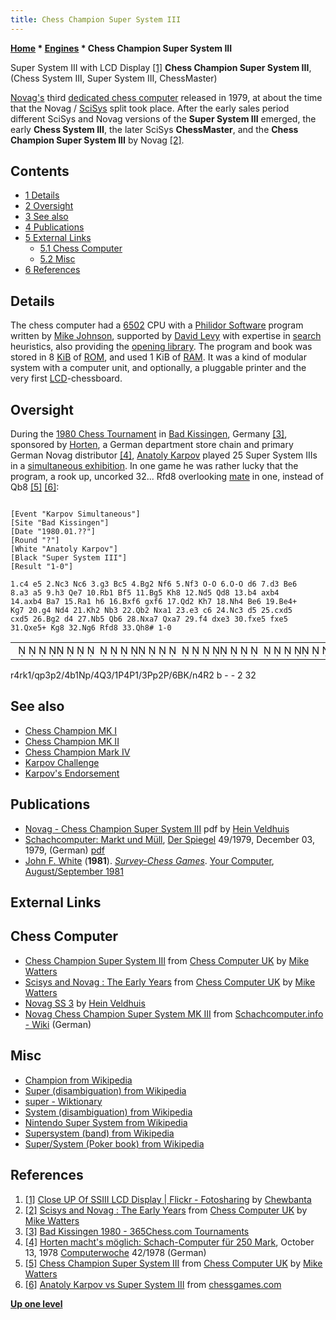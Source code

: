 ```yaml
---
title: Chess Champion Super System III
---
```

**[Home](Home "Home") * [Engines](Engines "Engines") * Chess Champion Super System III**

[](http://www.flickr.com/photos/10261668@N05/858178111/in/set-72157600922171918) Super System III with LCD Display <a id="cite-note-1" href="#cite-ref-1">[1]</a>
**Chess Champion Super System III**, (Chess System III, Super System III, ChessMaster)

[Novag's](Novag "Novag") third [dedicated chess computer](Dedicated_Chess_Computers "Dedicated Chess Computers") released in 1979, at about the time that the Novag / [SciSys](Saitek "Saitek") split took place. After the early sales period different SciSys and Novag versions of the **Super System III** emerged, the early **Chess System III**, the later SciSys **ChessMaster**, and the **Chess Champion Super System III** by Novag <a id="cite-note-2" href="#cite-ref-2">[2]</a>.

## Contents

- [1 Details](#details)
- [2 Oversight](#oversight)
- [3 See also](#see-also)
- [4 Publications](#publications)
- [5 External Links](#external-links)
  - [5.1 Chess Computer](#chess-computer)
  - [5.2 Misc](#misc)
- [6 References](#references)

## Details

The chess computer had a [6502](6502 "6502") CPU with a [Philidor Software](Philidor_Software "Philidor Software") program written by [Mike Johnson](Mike_Johnson "Mike Johnson"), supported by [David Levy](David_Levy "David Levy") with expertise in [search](Search "Search") heuristics, also providing the [opening library](Opening_Book "Opening Book"). The program and book was stored in 8 [KiB](https://en.wikipedia.org/wiki/Kibibyte) of [ROM](Memory#ROM "Memory"), and used 1 KiB of [RAM](Memory#RAM "Memory"). It was a kind of modular system with a computer unit, and optionally, a pluggable printer and the very first [LCD](https://en.wikipedia.org/wiki/Liquid_crystal_display)-chessboard.

## Oversight

During the [1980 Chess Tournament](https://en.wikipedia.org/wiki/List_of_strong_chess_tournaments#1980.E2.80.931989) in [Bad Kissingen](https://en.wikipedia.org/wiki/Bad_Kissingen), Germany <a id="cite-note-3" href="#cite-ref-3">[3]</a>, sponsored by [Horten](https://en.wikipedia.org/wiki/Horten_AG), a German department store chain and primary German Novag distributor <a id="cite-note-4" href="#cite-ref-4">[4]</a>, [Anatoly Karpov](https://en.wikipedia.org/wiki/Anatoly_Karpov) played 25 Super System IIIs in a [simultaneous exhibition](https://en.wikipedia.org/wiki/Simultaneous_exhibition). In one game he was rather lucky that the program, a rook up, uncorked 32... Rfd8 overlooking [mate](Checkmate "Checkmate") in one, instead of Qb8 <a id="cite-note-5" href="#cite-ref-5">[5]</a> <a id="cite-note-6" href="#cite-ref-6">[6]</a>:

```

[Event "Karpov Simultaneous"]
[Site "Bad Kissingen"]
[Date "1980.01.??"]
[Round "?"]
[White "Anatoly Karpov"]
[Black "Super System III"]
[Result "1-0"]

1.c4 e5 2.Nc3 Nc6 3.g3 Bc5 4.Bg2 Nf6 5.Nf3 O-O 6.O-O d6 7.d3 Be6 
8.a3 a5 9.h3 Qe7 10.Rb1 Bf5 11.Bg5 Kh8 12.Nd5 Qd8 13.b4 axb4 
14.axb4 Ba7 15.Ra1 h6 16.Bxf6 gxf6 17.Qd2 Kh7 18.Nh4 Be6 19.Be4+ 
Kg7 20.g4 Nd4 21.Kh2 Nb3 22.Qb2 Nxa1 23.e3 c6 24.Nc3 d5 25.cxd5 
cxd5 26.Bg2 d4 27.Nb5 Qb6 28.Nxa7 Qxa7 29.f4 dxe3 30.fxe5 fxe5 
31.Qxe5+ Kg8 32.Ng6 Rfd8 33.Qh8# 1-0

```

|  |
| --- |
|                                                                              ♜    ♜♚ ♛♟   ♟      ♝ ♘♟    ♕    ♙    ♙    ♙♟  ♙      ♗♔♞    ♖   |

r4rk1/qp3p2/4b1Np/4Q3/1P4P1/3Pp2P/6BK/n4R2 b - - 2 32

## See also

- [Chess Champion MK I](Chess_Champion_MK_I "Chess Champion MK I")
- [Chess Champion MK II](Chess_Champion_MK_II "Chess Champion MK II")
- [Chess Champion Mark IV](Chess_Champion_Mark_IV "Chess Champion Mark IV")
- [Karpov Challenge](Chess_Champion_MK_I#KarpovChallenge "Chess Champion MK I")
- [Karpov's Endorsement](Chess_Champion_MK_I#KarpovsAdvertisement "Chess Champion MK I")

## Publications

- [Novag - Chess Champion Super System III](http://www.schaakcomputers.nl/hein_veldhuis/database/files/09-1979%20%5BH-1801%5D%20Novag%20-%20Chess%20Champion%20Super%20System%20III.pdf) pdf by [Hein Veldhuis](Hein_Veldhuis "Hein Veldhuis")
- [Schachcomputer: Markt und Müll](http://www.spiegel.de/spiegel/print/d-39867523.html), [Der Spiegel](https://en.wikipedia.org/wiki/Der_Spiegel) 49/1979, December 03, 1979, (German) [pdf](http://wissen.spiegel.de/wissen/image/show.html?did=39867523&aref=image035/E0513/PPM-SP197904901190131.pdf)
- [John F. White](John_F._White "John F. White") (**1981**). *[Survey-Chess Games](http://yourcomputeronline.wordpress.com/2010/12/10/survey-chess-games/)*. [Your Computer](Your_Computer "Your Computer"), [August/September 1981](http://yourcomputeronline.wordpress.com/2010/10/31/augustseptember-1981-contents-and-editorial/)

## External Links

## Chess Computer

- [Chess Champion Super System III](http://www.chesscomputeruk.com/html/chess_champion_super_system_ii.html) from [Chess Computer UK](http://www.chesscomputeruk.com/index.html) by [Mike Watters](Mike_Watters "Mike Watters")
- [Scisys and Novag : The Early Years](http://www.chesscomputeruk.com/html/scisys_and_novag___the_early_y.html) from [Chess Computer UK](http://www.chesscomputeruk.com/index.html) by [Mike Watters](Mike_Watters "Mike Watters")
- [Novag SS 3](http://www.schaakcomputers.nl/schaakcomputers/Novag/chess2.php?item=3&merk=Novag) by [Hein Veldhuis](Hein_Veldhuis "Hein Veldhuis")
- [Novag Chess Champion Super System MK III](http://www.schach-computer.info/wiki/index.php/Novag_Chess_Champion_Super_System_MK_III) from [Schachcomputer.info - Wiki](http://www.schach-computer.info/wiki/index.php/Hauptseite_En) (German)

## Misc

- [Champion from Wikipedia](https://en.wikipedia.org/wiki/Champion)
- [Super (disambiguation) from Wikipedia](https://en.wikipedia.org/wiki/Super)
- [super - Wiktionary](http://en.wiktionary.org/wiki/super)
- [System (disambiguation) from Wikipedia](https://en.wikipedia.org/wiki/System_%28disambiguation%29)
- [Nintendo Super System from Wikipedia](https://en.wikipedia.org/wiki/Nintendo_Super_System)
- [Supersystem (band) from Wikipedia](https://en.wikipedia.org/wiki/Supersystem)
- [Super/System (Poker book) from Wikipedia](https://en.wikipedia.org/wiki/Super/System)

## References

1. <a id="cite-ref-1" href="#cite-note-1">[1]</a> [Close UP Of SSIII LCD Display | Flickr - Fotosharing](http://www.flickr.com/photos/10261668@N05/858178111/in/set-72157600922171918) by [Chewbanta](Steve_Blincoe "Steve Blincoe")
1. <a id="cite-ref-2" href="#cite-note-2">[2]</a> [Scisys and Novag : The Early Years](http://www.chesscomputeruk.com/html/scisys_and_novag___the_early_y.html) from [Chess Computer UK](http://www.chesscomputeruk.com/index.html) by [Mike Watters](Mike_Watters "Mike Watters")
1. <a id="cite-ref-3" href="#cite-note-3">[3]</a> [Bad Kissingen 1980 - 365Chess.com Tournaments](http://www.365chess.com/tournaments/Bad_Kissingen_1980/21825)
1. <a id="cite-ref-4" href="#cite-note-4">[4]</a> [Horten macht's möglich: Schach-Computer für 250 Mark](http://www.computerwoche.de/heftarchiv/1978/42/1197195/), October 13, 1978 [Computerwoche](Computerworld#Woche "Computerworld") 42/1978 (German)
1. <a id="cite-ref-5" href="#cite-note-5">[5]</a> [Chess Champion Super System III](http://www.chesscomputeruk.com/html/chess_champion_super_system_ii.html) from [Chess Computer UK](http://www.chesscomputeruk.com/index.html) by [Mike Watters](Mike_Watters "Mike Watters")
1. <a id="cite-ref-6" href="#cite-note-6">[6]</a> [Anatoly Karpov vs Super System III](http://www.chessgames.com/perl/chessgame?gid=1068060) from [chessgames.com](http://www.chessgames.com/index.html)

**[Up one level](Engines "Engines")**

